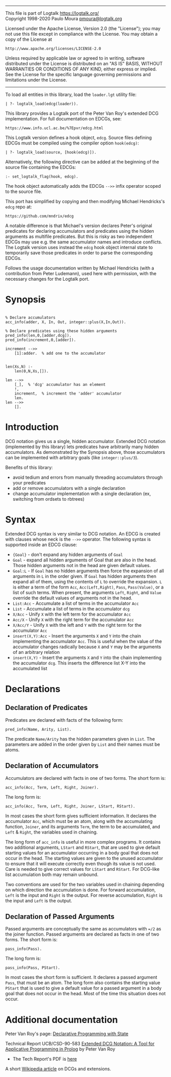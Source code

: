 ________________________________________________________________________

This file is part of Logtalk <https://logtalk.org/>  
Copyright 1998-2020 Paulo Moura <pmoura@logtalk.org>

Licensed under the Apache License, Version 2.0 (the "License");
you may not use this file except in compliance with the License.
You may obtain a copy of the License at

    http://www.apache.org/licenses/LICENSE-2.0

Unless required by applicable law or agreed to in writing, software
distributed under the License is distributed on an "AS IS" BASIS,
WITHOUT WARRANTIES OR CONDITIONS OF ANY KIND, either express or implied.
See the License for the specific language governing permissions and
limitations under the License.
________________________________________________________________________


To load all entities in this library, load the `loader.lgt` utility file:

	| ?- logtalk_load(edcg(loader)).

This library provides a Logtalk port of the Peter Van Roy's extended DCG
implementation. For full documentation on EDCGs, see:

	https://www.info.ucl.ac.be/%7Epvr/edcg.html

This Logtalk version defines a hook object, `edcg`. Source files defining
EDCGs must be compiled using the compiler option `hook(edcg)`:

	| ?- logtalk_load(source, [hook(edcg)]).

Alternatively, the following directive can be added at the beginning of the
source file containing the EDCGs:

	:- set_logtalk_flag(hook, edcg).

The hook object automatically adds the EDCGs `-->>` infix operator scoped
to the source file.

This port has simplified by copying and then modifying Michael Hendricks's
`edcg` repo at:

	https://github.com/mndrix/edcg

A notable difference is that Michael's version declares Peter's original
predicates for declaring accumulators and predicates using the hidden
arguments as multifile predicates. But this is risky as two independent
EDCGs may use e.g. the same accumulator names and introduce conflicts.
The Logtalk version uses instead the `edcg` hook object internal state
to temporarily save those predicates in order to parse the corresponding
EDCGs.

Follows the usage documentation written by Michael Hendricks (with a
contribution from Peter Ludemann), used here with permission, with the
necessary changes for the Logtalk port.

# Synopsis

```logtalk

% Declare accumulators
acc_info(adder, X, In, Out, integer::plus(X,In,Out)).

% Declare predicates using these hidden arguments
pred_info(len,0,[adder,dcg]).
pred_info(increment,0,[adder]).

increment -->>
    [1]:adder.  % add one to the accumulator


len(Xs,N) :-
    len(0,N,Xs,[]).

len -->>
    [_],  % 'dcg' accumulator has an element
    !,
    increment,  % increment the 'adder' accumulator
    len.
len -->>
    [].
```

# Introduction

DCG notation gives us a single, hidden accumulator.  Extended DCG notation (implemented by this library) lets predicates have arbitrarily many hidden accumulators. As demonstrated by the Synopsis above, those accumulators can be implemented with arbitrary goals (like `integer::plus/3`).

Benefits of this library:

  * avoid tedium and errors from manually threading accumulators through your predicates
  * add or remove accumulators with a single declaration
  * change accumulator implementation with a single declaration (ex, switching from ordsets to rbtrees)

# Syntax

Extended DCG syntax is very similar to DCG notation.  An EDCG is created with clauses whose neck is the `-->>` operator.  The following syntax is supported inside an EDCG clause:

  * `{Goal}` - don't expand any hidden arguments of `Goal`
  * `Goal` - expand all hidden arguments of Goal that are also in the head. Those hidden arguments not in the head are given default values.
  * `Goal:L` - If `Goal` has no hidden arguments then force the expansion of all arguments in `L` in the order given. If `Goal` has hidden arguments then expand all of them, using the contents of `L` to override the expansion. `L` is either a term of the form `Acc`, `Acc(Left,Right)`, `Pass`, `Pass(Value)`, or a list of such terms. When present, the arguments `Left`, `Right`, and `Value` override the default values of arguments not in the head.
  * `List:Acc` - Accumulate a list of terms in the accumulator `Acc`
  * `List` - Accumulate a list of terms in the accumulator `dcg`
  * `X/Acc` - Unify `X` with the left term for the accumulator `Acc`
  * `Acc/X` - Unify `X` with the right term for the accumulator `Acc`
  * `X/Acc/Y` - Unify `X` with the left and `Y` with the right term for the accumulator `Acc`
  * `insert(X,Y):Acc` - Insert the arguments `X` and `Y` into the chain implementing the accumulator `Acc`. This is useful when the value of the accumulator changes radically because `X` and `Y` may be the arguments of an arbitrary relation
  * `insert(X,Y)` - Insert the arguments `X` and `Y` into the chain implementing the accumulator `dcg`. This inserts the difference list X-Y into the accumulated list

# Declarations

## Declaration of Predicates

Predicates are declared with facts of the following form:

```logtalk
pred_info(Name, Arity, List).
```

The predicate `Name/Arity` has the hidden parameters given in `List`. The parameters are added in the order given by `List` and their names must be atoms.

## Declaration of Accumulators

Accumulators are declared with facts in one of two forms. The short form is:

```logtalk
acc_info(Acc, Term, Left, Right, Joiner).
```

The long form is:

```logtalk
acc_info(Acc, Term, Left, Right, Joiner, LStart, RStart).
```

In most cases the short form gives sufficient information. It declares the accumulator `Acc`, which must be an atom, along with the accumulating function, `Joiner`, and its arguments `Term`, the term to be accumulated, and `Left` & `Right`, the variables used in chaining.

The long form of `acc_info` is useful in more complex programs. It contains two additional arguments, `LStart` and `RStart`, that are used to give default starting values for an accumulator occurring in a body goal that does not occur in the head. The starting values are given to the unused accumulator to ensure that it will execute correctly even though its value is not used. Care is needed to give correct values for `LStart` and `RStart`. For DCG-like list accumulation both may remain unbound.

Two conventions are used for the two variables used in chaining depending on which direction the accumulation is done. For forward accumulation, `Left` is the input and `Right` is the output. For reverse accumulation, `Right` is the input and `Left` is the output.

## Declaration of Passed Arguments

Passed arguments are conceptually the same as accumulators with `=/2` as the joiner function.  Passed arguments are declared as facts in one of two forms. The short form is:

```logtalk
pass_info(Pass).
```

The long form is:

```logtalk
pass_info(Pass, PStart).
```

In most cases the short form is sufficient. It declares a passed argument `Pass`, that must be an atom. The long form also contains the starting value `PStart` that is used to give a default value for a passed argument in a body goal that does not occur in the head. Most of the time this situation does not occur.

# Additional documentation

Peter Van Roy's page: [Declarative Programming with State](https://www.info.ucl.ac.be/~pvr/edcg.html)

Technical Report UCB/CSD-90-583 [Extended DCG Notation: A Tool for Applicative Programming in Prolog](https://www2.eecs.berkeley.edu/Pubs/TechRpts/1990/5471.html) by Peter Van Roy

  * The Tech Report's PDF is [here](https://www2.eecs.berkeley.edu/Pubs/TechRpts/1990/CSD-90-583.pdf)

A short [Wikipedia article](https://en.wikipedia.org/wiki/Definite_clause_grammar#Extensions) on DCGs and extensions.
